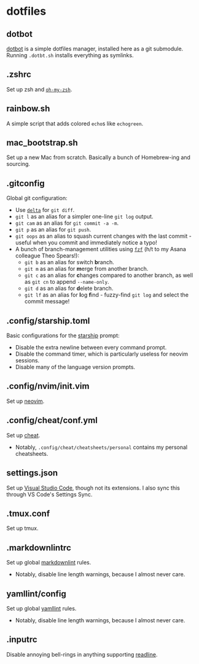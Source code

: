 # dotfiles

## dotbot

[dotbot](https://github.com/anishathalye/dotbot) is a simple dotfiles manager, installed here as a git submodule.
Running `.dotbt.sh` installs everything as symlinks.

## .zshrc

Set up zsh and [`oh-my-zsh`](https://ohmyz.sh).

## rainbow.sh

A simple script that adds colored `echo`s like `echogreen`.

## mac_bootstrap.sh

Set up a new Mac from scratch. Basically a bunch of Homebrew-ing and sourcing.

## .gitconfig

Global git configuration:

- Use [`delta`](https://github.com/dandavison/delta) for `git diff`.
- `git l` as an alias for a simpler one-line `git log` output.
- `git cam` as an alias for `git commit -a -m`.
- `git p` as an alias for `git push`.
- `git oops` as an alias to squash current changes with the last commit - useful when you commit and immediately notice a typo!
- A bunch of branch-management utilities using [`fzf`](https://github.com/junegunn/fzf) (h/t to my Asana colleague Theo Spears!):
  - `git b` as an alias for switch **b**ranch.
  - `git m` as an alias for **m**erge from another branch.
  - `git c` as an alias for **c**hanges compared to another branch, as well as `git cn` to append `--name-only`.
  - `git d` as an alias for **d**elete branch.
  - `git lf` as an alias for **l**og **f**ind - fuzzy-find `git log` and select the commit message!

## .config/starship.toml

Basic configurations for the [starship](https://starship.rs) prompt:

- Disable the extra newline between every command prompt.
- Disable the command timer, which is particularly useless for neovim sessions.
- Disable many of the language version prompts.

## .config/nvim/init.vim

Set up [neovim](https://neovim.io).

## .config/cheat/conf.yml

Set up [cheat](https://github.com/cheat/cheat).

- Notably, `.config/cheat/cheatsheets/personal` contains my personal cheatsheets.

## settings.json

Set up [Visual Studio Code](https://code.visualstudio.com), though not its extensions.
I also sync this through VS Code's Settings Sync.

## .tmux.conf

Set up tmux.

## .markdownlintrc

Set up global [markdownlint](https://github.com/markdownlint/markdownlint) rules.

- Notably, disable line length warnings, because I almost never care.

## yamllint/config

Set up global [yamllint](https://github.com/adrienverge/yamllint) rules.

- Notably, disable line length warnings, because I almost never care.

## .inputrc

Disable annoying bell-rings in anything supporting [readline](https://tiswww.case.edu/php/chet/readline/rltop.html).
